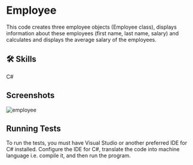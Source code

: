 
# Employee

This code creates three employee objects (Employee class), displays information about these employees (first name, last name, salary) and calculates and displays the average salary of the employees.

## 🛠 Skills
C#


## Screenshots

![employee](https://github.com/maciekstrach01/Library_Management/assets/146733279/f2b22956-c068-41f3-b500-a1db4c2e4a10)



## Running Tests

To run the tests, you must have Visual Studio or another preferred IDE for C# installed. Configure the IDE for C#, translate the code into machine language i.e. compile it, and then run the program.

```

